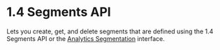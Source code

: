 # 1.4 Segments API

Lets you create, get, and delete segments that are defined using the 1.4 Segments API or the [Analytics Segmentation](https://experienceleague.adobe.com/docs/analytics/components/segmentation/seg-home.html) interface.

